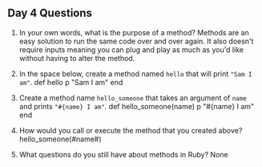 ## Day 4 Questions

1. In your own words, what is the purpose of a method?
Methods are an easy solution to run the same code over and over again. It also doesn't require
inputs meaning you can plug and play as much as you'd like without having to alter the
method.
1. In the space below, create a method named `hello` that will print `"Sam I am"`.
def hello
  p "Sam I am"
end
1. Create a method name `hello_someone` that takes an argument of `name` and prints `"#{name} I am"`.
def hello_someone(name)
  p "#{name} I am"
end

1. How would you call or execute the method that you created above?
hello_someone(#name#)
1. What questions do you still have about methods in Ruby?
None
